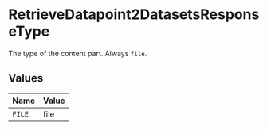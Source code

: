 # RetrieveDatapoint2DatasetsResponseType

The type of the content part. Always `file`.


## Values

| Name   | Value  |
| ------ | ------ |
| `FILE` | file   |